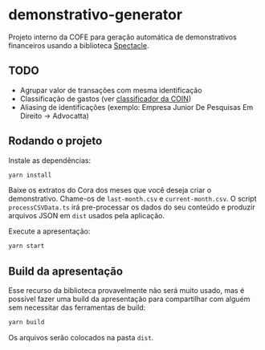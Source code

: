 # demonstrativo-generator

Projeto interno da COFE para geração automática de demonstrativos financeiros usando a biblioteca [Spectacle](https://github.com/FormidableLabs/spectacle/).

## TODO

- Agrupar valor de transações com mesma identificação
- Classificação de gastos (ver [classificador da COIN](https://github.com/Nikomania/Counter-Redbull-Brownie))
- Aliasing de identificações (exemplo: Empresa Junior De Pesquisas Em Direito -> Advocatta)

## Rodando o projeto

Instale as dependências:

```sh
yarn install
```

Baixe os extratos do Cora dos meses que você deseja criar o demonstrativo. Chame-os de `last-month.csv` e `current-month.csv`. O script `processCSVData.ts` irá pre-processar os dados do seu conteúdo e produzir arquivos JSON em `dist` usados pela aplicação.

Execute a apresentação:

```sh
yarn start
```

## Build da apresentação

Esse recurso da biblioteca provavelmente não será muito usado, mas é possível fazer uma build da apresentação para compartilhar com alguém sem necessitar das ferramentas de build:

```sh
yarn build
```

Os arquivos serão colocados na pasta `dist`.
